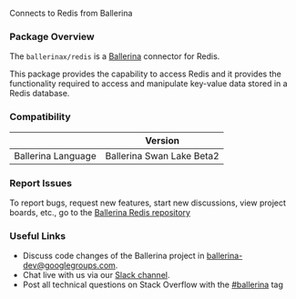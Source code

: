 Connects to Redis from Ballerina

### Package Overview

The `ballerinax/redis` is a [Ballerina](https://ballerina.io/) connector for Redis.

This package provides the capability to access Redis and it provides the functionality required to access and manipulate key-value data stored in a Redis database.

### Compatibility
|                       | Version                   |
|-----------------------|---------------------------|
| Ballerina Language    | Ballerina Swan Lake Beta2 |

### Report Issues

To report bugs, request new features, start new discussions, view project boards, etc., go to the [Ballerina Redis repository](https://github.com/ballerina-platform/module-ballerinax-redis)

### Useful Links
- Discuss code changes of the Ballerina project in [ballerina-dev@googlegroups.com](mailto:ballerina-dev@googlegroups.com).
- Chat live with us via our [Slack channel](https://ballerina.io/community/slack/).
- Post all technical questions on Stack Overflow with the [#ballerina](https://stackoverflow.com/questions/tagged/ballerina) tag
